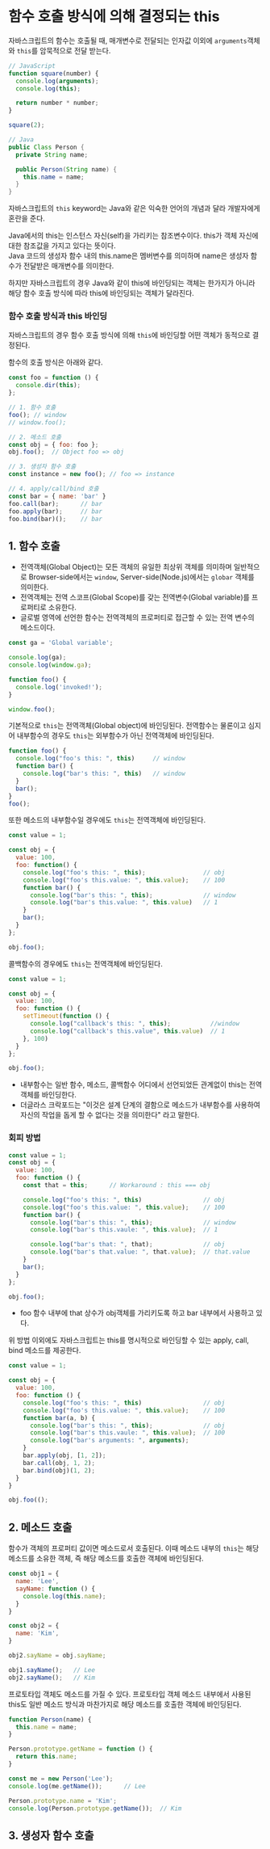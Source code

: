 # 함수 호출 방식에 의해 결정되는 this

자바스크립트의 함수는 호출될 때, 매개변수로 전달되는 인자값 이외에 ```arguments```객체와 ```this```를 암묵적으로 전달 받는다.

```js
// JavaScript
function square(number) {
  console.log(arguments);
  console.log(this);

  return number * number;
}

square(2);
```
```java
// Java
public Class Person {
  private String name;

  public Person(String name) {
    this.name = name;
  }
}
```
자바스크립트의 ```this``` keyword는 Java와 같은 익숙한 언어의 개념과 달라 개발자에게 혼란을 준다.

Java에서의 this는 인스턴스 자신(self)을 가리키는 참조변수이다. this가 객체 자신에 대한 참조값을 가지고 있다는 뜻이다. <br>
Java 코드의 생성자 함수 내의 this.name은 멤버변수를 의미하며 name은 생성자 함수가 전달받은 매개변수를 의미한다.

하지만 자바스크립트의 경우 Java와 같이 this에 바인딩되는 객체는 한가지가 아니라 해당 함수 호출 방식에 따라 this에 바인딩되는 객체가 달라진다.

### 함수 호출 방식과 this 바인딩

자바스크립트의 경우 함수 호출 방식에 의해 ```this```에 바인딩할 어떤 객체가 동적으로 결정된다.

함수의 호출 방식은 아래와 같다.

```js
const foo = function () {
  console.dir(this);
};

// 1. 함수 호출
foo(); // window
// window.foo();

// 2. 메소드 호출
const obj = { foo: foo };
obj.foo();  // Object foo => obj

// 3. 생성자 함수 호출
const instance = new foo(); // foo => instance

// 4. apply/call/bind 호출
const bar = { name: 'bar' }
foo.call(bar);      // bar
foo.apply(bar);     // bar
foo.bind(bar)();    // bar
```

## 1. 함수 호출
- 전역객체(Global Object)는 모든 객체의 유일한 최상위 객체를 의미하며 일반적으로 Browser-side에서는 ```window```, Server-side(Node.js)에서는 ```globar``` 객체를 의미한다.
- 전역객체는 전역 스코프(Global Scope)를 갖는 전역변수(Global variable)를 프로퍼티로 소유한다.
- 글로벌 영역에 선언한 함수는 전역객체의 프로퍼티로 접근할 수 있는 전역 변수의 메소드이다.

```js
const ga = 'Global variable';

console.log(ga);
console.log(window.ga);

function foo() {
  console.log('invoked!');
}

window.foo();
```

기본적으로 ```this```는 전역객체(Global object)에 바인딩된다. 전역함수는 물론이고 심지어 내부함수의 경우도 ```this```는 외부함수가 아닌 전역객체에 바인딩된다.

```js
function foo() {
  console.log("foo's this: ", this)     // window
  function bar() {
    console.log("bar's this: ", this)   // window
  }
  bar();
}
foo();
```

또한 메소드의 내부함수일 경우에도 ```this```는 전역객체에 바인딩된다.

```js
const value = 1;

const obj = {
  value: 100,
  foo: function() {
    console.log("foo's this: ", this);                // obj
    console.log("foo's this.value: ", this.value);    // 100
    function bar() {
      console.log("bar's this: ", this);              // window
      console.log("bar's this.value: ", this.value)   // 1
    }
    bar();
  }
};

obj.foo();
```

콜백함수의 경우에도 ```this```는 전역객체에 바인딩된다.

```js
const value = 1;

const obj = {
  value: 100,
  foo: function () {
    setTimeout(function () {
      console.log("callback's this: ", this);           //window
      console.log("callback's this.value", this.value)  // 1
    }, 100)
  }
};

obj.foo();
```

- 내부함수는 일반 함수, 메소드, 콜백함수 어디에서 선언되었든 관계없이 this는 전역객체를 바인딩한다.
- 더글라스 크락포드는 "이것은 설계 단계의 결함으로 메소드가 내부함수를 사용하여 자신의 작업을 돕게 할 수 없다는 것을 의미한다" 라고 말한다.

### 회피 방법
```js
const value = 1;
const obj = {
  value: 100,
  foo: function () {
    const that = this;      // Workaround : this === obj

    console.log("foo's this: ", this)                 // obj
    console.log("foo's this.value: ", this.value);    // 100
    function bar() {
      console.log("bar's this: ", this);              // window
      console.log("bar's this.vaule: ", this.value);  // 1

      console.log("bar's that: ", that);              // obj
      console.log("bar's that.value: ", that.value);  // that.value
    }
    bar();
  }
};

obj.foo();
```
- foo 함수 내부에 that 상수가 obj객체를 가리키도록 하고 bar 내부에서 사용하고 있다.

위 방법 이외에도 자바스크립트는 this를 명시적으로 바인딩할 수 있는 apply, call, bind 메소드를 제공한다.
```js
const value = 1;

const obj = {
  value: 100,
  foo: function () {
    console.log("foo's this: ", this)                 // obj
    console.log("foo's this.value: ", this.value);    // 100
    function bar(a, b) {
      console.log("bar's this: ", this);              // obj
      console.log("bar's this.vaule: ", this.value);  // 100
      console.log("bar's arguments: ", arguments);
    }
    bar.apply(obj, [1, 2]);
    bar.call(obj, 1, 2);
    bar.bind(obj)(1, 2);
  }
}

obj.foo(();
```

## 2. 메소드 호출

함수가 객체의 프로퍼티 값이면 메소드로서 호출된다. 이때 메소드 내부의 ```this```는 해당 메소드를 소유한 객체, 즉 해당 메소드를 호출한 객체에 바인딩된다.

```js
const obj1 = {
  name: 'Lee',
  sayName: function () {
    console.log(this.name);
  }
}

const obj2 = {
  name: 'Kim',
}

obj2.sayName = obj.sayName;

obj1.sayName();   // Lee
obj2.sayName();   // Kim
```

프로토타입 객체도 메소드를 가질 수 있다. 프로토타입 객체 메소드 내부에서 사용된 this도 일반 메소드 방식과 마찬가지로 해당 메소드를 호출한 객체에 바인딩된다.

```js
function Person(name) {
  this.name = name;
}

Person.prototype.getName = function () {
  return this.name;
}

const me = new Person('Lee');
console.log(me.getName());      // Lee

Person.prototype.name = 'Kim';
console.log(Person.prototype.getName());  // Kim
```

## 3. 생성자 함수 호출